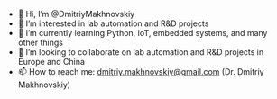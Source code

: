 - 👋 Hi, I’m @DmitriyMakhnovskiy
- 👀 I’m interested in lab automation and R&D projects
- 🌱 I’m currently learning Python, IoT, embedded systems, and many other things
- 💞️ I’m looking to collaborate on lab automation and R&D projects in Europe and China
- 📫 How to reach me: dmitriy.makhnovskiy@gmail.com (Dr. Dmitriy Makhnovskiy)

<!---
DmitriyMakhnovskiy/DmitriyMakhnovskiy is a ✨ special ✨ repository because its `README.md` (this file) appears on your GitHub profile.
You can click the Preview link to take a look at your changes.
--->
